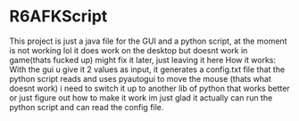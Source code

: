 # R6AFKScript
This project is just a java file for the GUI and a python script, at the moment is not working lol
it does work on the desktop but doesnt work in game(thats fucked up)
might fix it later, just leaving it here
How it works:
  With the gui u give it 2 values as input, it generates a config.txt file that the python script reads and uses pyautogui to move the mouse
  (thats what doesnt work) i need to switch it up to another lib of python that works better or just figure out how to make it work
  im just glad it actually can run the python script and can read the config file.
